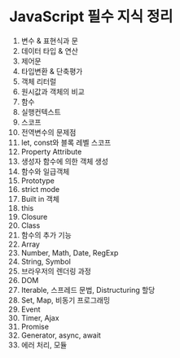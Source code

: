 # JavaScript 필수 지식 정리  
  
1. 변수 & 표현식과 문  
2. 데이터 타입 & 연산  
3. 제어문  
4. 타입변환 & 단축평가  
5. 객체 리터럴  
6. 원시값과 객체의 비교  
7. 함수  
8. 실행컨텍스트  
9. 스코프  
10. 전역변수의 문제점  
11. let, const와 블록 레벨 스코프  
12. Property Attribute  
13. 생성자 함수에 의한 객체 생성  
14. 함수와 일급객체  
15. Prototype  
16. strict mode  
17. Built in 객체  
18. this  
19. Closure  
20. Class  
21. 함수의 추가 기능  
22. Array  
23. Number, Math, Date, RegExp  
24. String, Symbol  
25. 브라우저의 렌더링 과정  
26. DOM  
27. Iterable, 스프레드 문법, Distructuring 할당  
28. Set, Map, 비동기 프로그래밍  
29. Event  
30. Timer, Ajax  
31. Promise  
32. Generator, async, await  
33. 에러 처리, 모듈